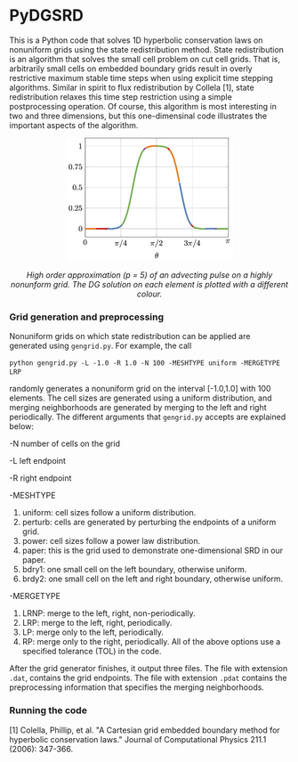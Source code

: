 # PyDGSRD
This is a Python code that solves 1D hyperbolic conservation laws on nonuniform grids using the state redistribution method.  State redistribution is an algorithm that solves the small cell problem on cut cell grids.  That is, arbitrarily small cells on embedded boundary grids result in overly restrictive maximum stable time steps when using explicit time stepping algorithms. Similar in spirit to flux redistribution by Collela [1], state redistribution relaxes this time step restriction using a simple postprocessing operation.  Of course, this algorithm is most interesting in two and three dimensions, but this one-dimensinal code illustrates the important aspects of the algorithm.

<p align="center">
  <img src="https://github.com/andrewgiuliani/PyDGSRD/blob/main/srd.png" alt="SRD" width="300" >
</p>
<p align="center"> <i>High order approximation (p = 5) of an advecting pulse on a highly nonunform grid.  The DG solution on each element is plotted with a different colour.</i> <p align="center">


### Grid generation and preprocessing
Nonuniform grids on which state redistribution can be applied are generated using `gengrid.py`.  For example, the call

```
python gengrid.py -L -1.0 -R 1.0 -N 100 -MESHTYPE uniform -MERGETYPE LRP
```
randomly generates a nonuniform grid on the interval [-1.0,1.0] with 100 elements.  The cell sizes are generated using a uniform distribution, and merging neighborhoods are generated by merging to the left and right periodically.  The different arguments that `gengrid.py` accepts are explained below:


-N 
number of cells on the grid

-L
left endpoint

-R
right endpoint

-MESHTYPE
1. uniform: cell sizes follow a uniform distribution.
2. perturb: cells are generated by perturbing the endpoints of a uniform grid.
3. power: cell sizes follow a power law distribution.
4. paper: this is the grid used to demonstrate one-dimensional SRD in our paper.
5. bdry1: one small cell on the left boundary, otherwise uniform.
6. brdy2: one small cell on the left and right boundary, otherwise uniform.

-MERGETYPE
1. LRNP: merge to the left, right, non-periodically.
2. LRP:  merge to the left, right, periodically.
3. LP: merge only to the left, periodically.
4. RP: merge only to the right, periodically.
All of the above options use a specified tolerance (TOL) in the code.

After the grid generator finishes, it output three files.  The file with extension `.dat`, contains the grid endpoints.  The file with extension `.pdat` contains the preprocessing information that specifies the merging neighborhoods.

### Running the code


[1] Colella, Phillip, et al. "A Cartesian grid embedded boundary method for hyperbolic conservation laws." Journal of Computational Physics 211.1 (2006): 347-366.
